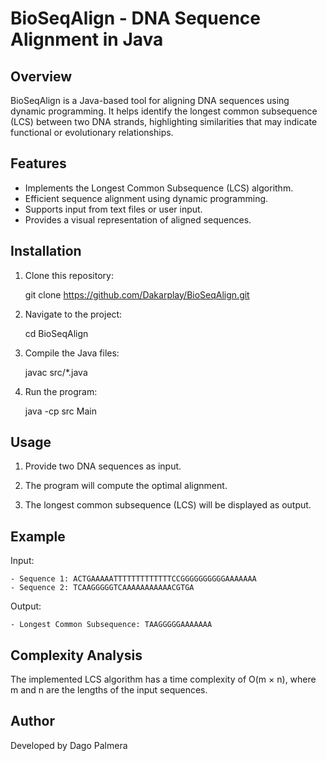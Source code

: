 # BioSeqAlign - DNA Sequence Alignment in Java

## Overview
BioSeqAlign is a Java-based tool for aligning DNA sequences using dynamic programming. It helps identify the longest common subsequence (LCS) between two DNA strands, highlighting similarities that may indicate functional or evolutionary relationships.

## Features
- Implements the Longest Common Subsequence (LCS) algorithm.
- Efficient sequence alignment using dynamic programming.
- Supports input from text files or user input.
- Provides a visual representation of aligned sequences.

## Installation
1. Clone this repository:

    git clone https://github.com/Dakarplay/BioSeqAlign.git

2. Navigate to the project:

    cd BioSeqAlign

3. Compile the Java files:

    javac src/*.java

4. Run the program:

    java -cp src Main

## Usage
1. Provide two DNA sequences as input.

2. The program will compute the optimal alignment.

3. The longest common subsequence (LCS) will be displayed as output.

## Example

Input: 

    - Sequence 1: ACTGAAAAATTTTTTTTTTTTTCCGGGGGGGGGGAAAAAAA
    - Sequence 2: TCAAGGGGGTCAAAAAAAAAAACGTGA

Output:

    - Longest Common Subsequence: TAAGGGGGAAAAAAA

## Complexity Analysis
The implemented LCS algorithm has a time complexity of O(m × n), where m and n are the lengths of the input sequences.

## Author
Developed by Dago Palmera